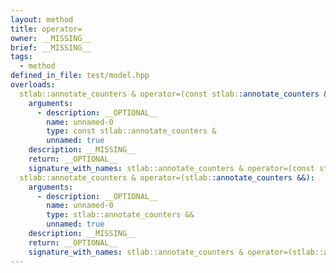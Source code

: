 ```yaml
---
layout: method
title: operator=
owner: __MISSING__
brief: __MISSING__
tags:
  - method
defined_in_file: test/model.hpp
overloads:
  stlab::annotate_counters & operator=(const stlab::annotate_counters &):
    arguments:
      - description: __OPTIONAL__
        name: unnamed-0
        type: const stlab::annotate_counters &
        unnamed: true
    description: __MISSING__
    return: __OPTIONAL__
    signature_with_names: stlab::annotate_counters & operator=(const stlab::annotate_counters &)
  stlab::annotate_counters & operator=(stlab::annotate_counters &&):
    arguments:
      - description: __OPTIONAL__
        name: unnamed-0
        type: stlab::annotate_counters &&
        unnamed: true
    description: __MISSING__
    return: __OPTIONAL__
    signature_with_names: stlab::annotate_counters & operator=(stlab::annotate_counters &&)
---
```

